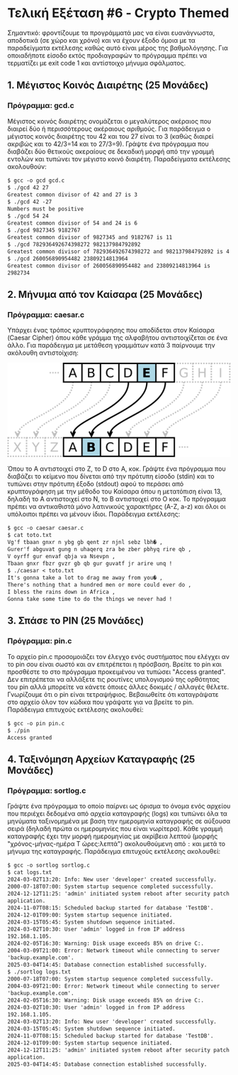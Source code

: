 # Τελική Εξέταση #6 - Crypto Themed

Σημαντικό: φροντίζουμε τα προγράμματά μας να είναι ευανάγνωστα, αποδοτικά (σε χώρο και χρόνο) και να έχουν έξοδο όμοια με τα παραδείγματα εκτέλεσης καθώς αυτό είναι μέρος της βαθμολόγησης. Για οποιαδήποτε είσοδο εκτός προδιαγραφών το πρόγραμμα πρέπει να τερματίζει με exit code 1 και αντίστοιχο μήνυμα σφάλματος.


## 1. Μέγιστος Κοινός Διαιρέτης (25 Μονάδες)

### Πρόγραμμα: gcd.c

Μέγιστος κοινός διαιρέτης ονομάζεται ο μεγαλύτερος ακέραιος που διαιρεί δύο ή περισσότερους ακέραιους αριθμούς. Για παράδειγμα ο μέγιστος κοινός διαιρέτης του 42 και του 27 είναι το 3 (καθώς διαιρεί ακριβώς και το 42/3=14 και το 27/3=9). Γράψτε ένα πρόγραμμα που διαβάζει δύο θετικούς ακεραίους σε δεκαδική μορφή από την γραμμή εντολών και τυπώνει τον μέγιστο κοινό διαιρέτη. Παραδείγματα εκτέλεσης ακολουθούν:

```
$ gcc -o gcd gcd.c
$ ./gcd 42 27
Greatest common divisor of 42 and 27 is 3
$ ./gcd 42 -27
Numbers must be positive
$ ./gcd 54 24
Greatest common divisor of 54 and 24 is 6
$ ./gcd 9827345 9182767
Greatest common divisor of 9827345 and 9182767 is 11
$ ./gcd 782936492674398272 982137984792892
Greatest common divisor of 782936492674398272 and 982137984792892 is 4
$ ./gcd 260056890954482 23809214813964
Greatest common divisor of 260056890954482 and 23809214813964 is 2982734
```

## 2. Μήνυμα από τον Καίσαρα (25 Μονάδες)

### Πρόγραμμα: caesar.c

Υπάρχει ένας τρόπος κρυπτογράφησης που αποδίδεται στον Καίσαρα (Caesar Cipher) όπου κάθε γράμμα της αλφαβήτου αντιστοιχίζεται σε ένα άλλο. Για παράδειγμα με μετάθεση γραμμάτων κατά 3 παίρνουμε την ακόλουθη αντιστοίχιση:

![Αντιστοίχιση γραμμάτων](images/caesar.png)


Όπου το A αντιστοιχεί στο Z, το D στο A, κοκ. Γράψτε ένα πρόγραμμα που διαβάζει το κείμενο που δίνεται από την πρότυπη είσοδο (stdin) και το τυπώνει στην πρότυπη έξοδο (stdout) αφού το περάσει από κρυπτογράφηση με την μέθοδο του Καίσαρα όπου η μετατόπιση είναι 13, δηλαδή το A αντιστοιχεί στο N, το B αντιστοιχεί στο O κοκ. Το πρόγραμμα πρέπει να αντικαθιστά μόνο λατινικούς χαρακτήρες (A-Z, a-z) και όλοι οι υπόλοιποι πρέπει να μένουν ίδιοι. Παράδειγμα εκτέλεσης:

```
$ gcc -o caesar caesar.c
$ cat toto.txt
Vg'f tbaan gnxr n ybg gb qent zr njnl sebz lbh� ,
Gurer'f abguvat gung n uhaqerq zra be zber pbhyq rire qb ,
V oyrff gur envaf qbja va Nsevpn ,
Tbaan gnxr fbzr gvzr gb qb gur guvatf jr arire unq !
$ ./caesar < toto.txt
It's gonna take a lot to drag me away from you� ,
There's nothing that a hundred men or more could ever do ,
I bless the rains down in Africa ,
Gonna take some time to do the things we never had !
```

## 3. Σπάσε το PIN (25 Μονάδες)

### Πρόγραμμα: pin.c

Το αρχείο pin.c προσομοιάζει τον έλεγχο ενός συστήματος που ελέγχει αν το pin σου είναι σωστό και αν επιτρέπεται η πρόσβαση. Βρείτε το pin και προσθέστε το στο πρόγραμμα προκειμένου να τυπώσει "Access granted". Δεν επιτρέπεται να αλλάξετε τις ρουτίνες υπολογισμού της ορθότητας του pin αλλά μπορείτε να κάνετε όποιες άλλες δοκιμές / αλλαγές θέλετε. Γνωρίζουμε ότι ο pin είναι τετραψήφιος. Βεβαιωθείτε ότι καταγράψατε στο αρχείο όλον τον κώδικα που γράψατε για να βρείτε το pin. Παράδειγμα επιτυχούς εκτέλεσης ακολουθεί:

```
$ gcc -o pin pin.c
$ ./pin
Access granted
```

## 4. Ταξινόμηση Αρχείων Καταγραφής (25 Μονάδες)

### Πρόγραμμα: sortlog.c

Γράψτε ένα πρόγραμμα το οποίο παίρνει ως όρισμα το όνομα ενός αρχείου που περιέχει δεδομένα από αρχεία καταγραφής (logs) και τυπώνει όλα τα μηνύματα ταξινομημένα με βαση την ημερομηνία καταγραφής σε αύξουσα σειρά (δηλαδή πρώτα οι ημερομηνίες που είναι νωρίτερα). Κάθε γραμμή καταγραφής έχει την μορφή ημερομηνίας με ακρίβεια λεπτού (μορφής "χρόνος-μήνας-ημέρα Τ ώρες:λεπτά") ακολουθούμενη από `:` και μετά το μήνυμα της καταγραφής. Παράδειγμα επιτυχούς εκτέλεσης ακολουθεί:

```
$ gcc -o sortlog sortlog.c
$ cat logs.txt
2024-03-02T13:20: Info: New user 'developer' created successfully.
2000-07-18T07:00: System startup sequence completed successfully.
2024-12-12T11:25: 'admin' initiated system reboot after security patch application.
2024-11-07T08:15: Scheduled backup started for database 'TestDB'.
2024-12-01T09:00: System startup sequence initiated.
2024-03-15T05:45: System shutdown sequence initiated.
2024-03-02T10:30: User 'admin' logged in from IP address 192.168.1.105.
2024-02-05T16:30: Warning: Disk usage exceeds 85% on drive C:.
2004-03-09T21:00: Error: Network timeout while connecting to server 'backup.example.com'.
2025-03-04T14:45: Database connection established successfully.
$ ./sortlog logs.txt
2000-07-18T07:00: System startup sequence completed successfully.
2004-03-09T21:00: Error: Network timeout while connecting to server 'backup.example.com'.
2024-02-05T16:30: Warning: Disk usage exceeds 85% on drive C:.
2024-03-02T10:30: User 'admin' logged in from IP address 192.168.1.105.
2024-03-02T13:20: Info: New user 'developer' created successfully.
2024-03-15T05:45: System shutdown sequence initiated.
2024-11-07T08:15: Scheduled backup started for database 'TestDB'.
2024-12-01T09:00: System startup sequence initiated.
2024-12-12T11:25: 'admin' initiated system reboot after security patch application.
2025-03-04T14:45: Database connection established successfully.
```


